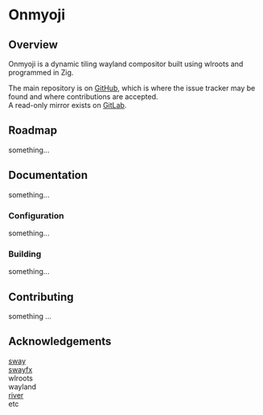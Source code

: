 # Onmyoji
## Overview
Onmyoji is a dynamic tiling wayland compositor built using wlroots and programmed in Zig.  
  
The main repository is on [GitHub](https://github.com/FallenGoddess7/onmyoji "A dynamic tiling Wayland compositor using wlroots and written in Zig."), which is where the issue tracker may be found and where contributions are accepted.  
A read-only mirror exists on [GitLab](https://gitlab.com/onmyoji/onmyoji "A dynamic tiling Wayland compositor using wlroots and written in Zig.").  

## Roadmap
something...

## Documentation
something...
### Configuration
something...
### Building
something...  

## Contributing
something ...  

## Acknowledgements
[sway](https://github.com/swaywm/sway "An i3-compatible Wayland Compositor.")  
[swayfx](https://github.com/WillPower3309/swayfx "Sway with added eye candy.")  
wlroots  
wayland  
[river](https://codeberg.org/river/river "A dynamic tiling Wayland compositor.")  
etc  
